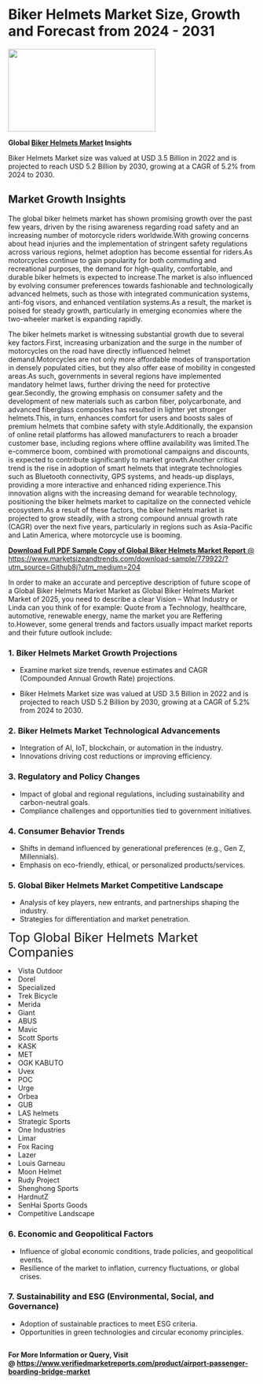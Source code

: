 <H1>Biker Helmets Market Size, Growth and Forecast from 2024 - 2031</H1><img class="aligncenter size-medium wp-image-584254" src="https://thirdeyenews.in/wp-content/uploads/2024/09/Global-Market-Research-300x168.jpeg" alt="" width="300" height="168" /><p><strong>Global&nbsp;<a href="https://www.marketsizeandtrends.com/download-sample/779922/?utm_source=Github8j?utm_medium=204">Biker Helmets Market</a> Insights</strong></p><p>Biker Helmets Market size was valued at USD 3.5 Billion in 2022 and is projected to reach USD 5.2 Billion by 2030, growing at a CAGR of 5.2% from 2024 to 2030.</p><p><h2>Market Growth Insights</h2> <p>The global biker helmets market has shown promising growth over the past few years, driven by the rising awareness regarding road safety and an increasing number of motorcycle riders worldwide.With growing concerns about head injuries and the implementation of stringent safety regulations across various regions, helmet adoption has become essential for riders.As motorcycles continue to gain popularity for both commuting and recreational purposes, the demand for high-quality, comfortable, and durable biker helmets is expected to increase.The market is also influenced by evolving consumer preferences towards fashionable and technologically advanced helmets, such as those with integrated communication systems, anti-fog visors, and enhanced ventilation systems.As a result, the market is poised for steady growth, particularly in emerging economies where the two-wheeler market is expanding rapidly.<a href="#"></a></p> <p>The biker helmets market is witnessing substantial growth due to several key factors.First, increasing urbanization and the surge in the number of motorcycles on the road have directly influenced helmet demand.Motorcycles are not only more affordable modes of transportation in densely populated cities, but they also offer ease of mobility in congested areas.As such, governments in several regions have implemented mandatory helmet laws, further driving the need for protective gear.Secondly, the growing emphasis on consumer safety and the development of new materials such as carbon fiber, polycarbonate, and advanced fiberglass composites has resulted in lighter yet stronger helmets.This, in turn, enhances comfort for users and boosts sales of premium helmets that combine safety with style.Additionally, the expansion of online retail platforms has allowed manufacturers to reach a broader customer base, including regions where offline availability was limited.The e-commerce boom, combined with promotional campaigns and discounts, is expected to contribute significantly to market growth.Another critical trend is the rise in adoption of smart helmets that integrate technologies such as Bluetooth connectivity, GPS systems, and heads-up displays, providing a more interactive and enhanced riding experience.This innovation aligns with the increasing demand for wearable technology, positioning the biker helmets market to capitalize on the connected vehicle ecosystem.As a result of these factors, the biker helmets market is projected to grow steadily, with a strong compound annual growth rate (CAGR) over the next five years, particularly in regions such as Asia-Pacific and Latin America, where motorcycle use is booming.<a href="#"></p><p><span class=""><strong>Download Full PDF Sample Copy of Global Biker Helmets Market Report</strong> @ <a href="https://www.marketsizeandtrends.com/download-sample/779922/?utm_source=Github8j?utm_medium=204" target="_blank">https://www.marketsizeandtrends.com/download-sample/779922/?utm_source=Github8j?utm_medium=204</a></span></p><p>In order to make an accurate and perceptive description of future scope of a Global&nbsp;Biker Helmets Market Market as Global&nbsp;Biker Helmets Market Market of 2025, you need to describe a clear Vision &ndash; What Industry or Linda can you think of for example: Quote from a Technology, healthcare, automotive, renewable energy, name the market you are Reffering to.However, some general trends and factors usually impact market reports and their future outlook include:</p><h3>1.&nbsp;<strong>Biker Helmets Market Growth Projections</strong></h3><ul><li>Examine market size trends, revenue estimates and CAGR (Compounded Annual Growth Rate) projections.</li><li><p>Biker Helmets Market size was valued at USD 3.5 Billion in 2022 and is projected to reach USD 5.2 Billion by 2030, growing at a CAGR of 5.2% from 2024 to 2030.</p></li></ul><h3>2.&nbsp;<strong>Biker Helmets Market Technological Advancements</strong></h3><ul><li>Integration of AI, IoT, blockchain, or automation in the industry.</li><li>Innovations driving cost reductions or improving efficiency.</li></ul><h3>3.&nbsp;<strong>Regulatory and Policy Changes</strong></h3><ul><li>Impact of global and regional regulations, including sustainability and carbon-neutral goals.</li><li>Compliance challenges and opportunities tied to government initiatives.</li></ul><h3>4.&nbsp;<strong>Consumer Behavior Trends</strong></h3><ul><li>Shifts in demand influenced by generational preferences (e.g., Gen Z, Millennials).</li><li>Emphasis on eco-friendly, ethical, or personalized products/services.</li></ul><h3>5.&nbsp;<strong>Global Biker Helmets Market Competitive Landscape</strong></h3><ul><li>Analysis of key players, new entrants, and partnerships shaping the industry.</li><li>Strategies for differentiation and market penetration.</li></ul><p data-pm-slice="1 1 []"><span style="color: inherit; font-family: inherit; font-size: 25px;">Top Global Biker Helmets Market Companies</span></p><div class="" data-test-id=""><p><li>Vista Outdoor</li><li> Dorel</li><li> Specialized</li><li> Trek Bicycle</li><li> Merida</li><li> Giant</li><li> ABUS</li><li> Mavic</li><li> Scott Sports</li><li> KASK</li><li> MET</li><li> OGK KABUTO</li><li> Uvex</li><li> POC</li><li> Urge</li><li> Orbea</li><li> GUB</li><li> LAS helmets</li><li> Strategic Sports</li><li> One Industries</li><li> Limar</li><li> Fox Racing</li><li> Lazer</li><li> Louis Garneau</li><li> Moon Helmet</li><li> Rudy Project</li><li> Shenghong Sports</li><li> HardnutZ</li><li> SenHai Sports Goods</li><li> Competitive Landscape</li></p></div><h3>6.&nbsp;<strong>Economic and Geopolitical Factors</strong></h3><ul><li>Influence of global economic conditions, trade policies, and geopolitical events.</li><li>Resilience of the market to inflation, currency fluctuations, or global crises.</li></ul><h3>7.&nbsp;<strong>Sustainability and ESG (Environmental, Social, and Governance)</strong></h3><ul><li>Adoption of sustainable practices to meet ESG criteria.</li><li>Opportunities in green technologies and circular economy principles.</li></ul><h2><strong style="font-size: 14px;">For More Information or Query, Visit @&nbsp;</strong><a style="background-color: #ffffff; font-size: 14px;" href="https://www.marketsizeandtrends.com/report/biker-helmets-market/" target="_blank">https://www.verifiedmarketreports.com/product/airport-passenger-boarding-bridge-market</a></h2>